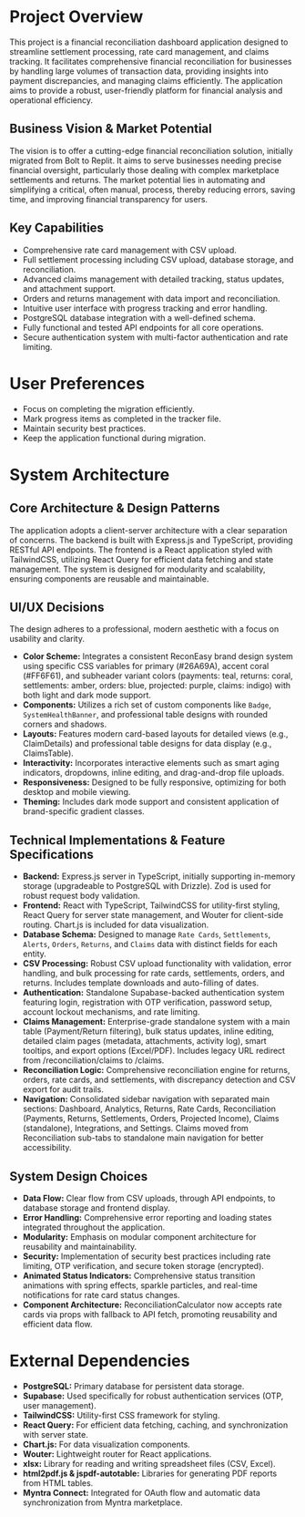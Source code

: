 # Project Overview

This project is a financial reconciliation dashboard application designed to streamline settlement processing, rate card management, and claims tracking. It facilitates comprehensive financial reconciliation for businesses by handling large volumes of transaction data, providing insights into payment discrepancies, and managing claims efficiently. The application aims to provide a robust, user-friendly platform for financial analysis and operational efficiency.

## Business Vision & Market Potential

The vision is to offer a cutting-edge financial reconciliation solution, initially migrated from Bolt to Replit. It aims to serve businesses needing precise financial oversight, particularly those dealing with complex marketplace settlements and returns. The market potential lies in automating and simplifying a critical, often manual, process, thereby reducing errors, saving time, and improving financial transparency for users.

## Key Capabilities

- Comprehensive rate card management with CSV upload.
- Full settlement processing including CSV upload, database storage, and reconciliation.
- Advanced claims management with detailed tracking, status updates, and attachment support.
- Orders and returns management with data import and reconciliation.
- Intuitive user interface with progress tracking and error handling.
- PostgreSQL database integration with a well-defined schema.
- Fully functional and tested API endpoints for all core operations.
- Secure authentication system with multi-factor authentication and rate limiting.

# User Preferences

- Focus on completing the migration efficiently.
- Mark progress items as completed in the tracker file.
- Maintain security best practices.
- Keep the application functional during migration.

# System Architecture

## Core Architecture & Design Patterns

The application adopts a client-server architecture with a clear separation of concerns. The backend is built with Express.js and TypeScript, providing RESTful API endpoints. The frontend is a React application styled with TailwindCSS, utilizing React Query for efficient data fetching and state management. The system is designed for modularity and scalability, ensuring components are reusable and maintainable.

## UI/UX Decisions

The design adheres to a professional, modern aesthetic with a focus on usability and clarity.
- **Color Scheme:** Integrates a consistent ReconEasy brand design system using specific CSS variables for primary (#26A69A), accent coral (#FF6F61), and subheader variant colors (payments: teal, returns: coral, settlements: amber, orders: blue, projected: purple, claims: indigo) with both light and dark mode support.
- **Components:** Utilizes a rich set of custom components like `Badge`, `SystemHealthBanner`, and professional table designs with rounded corners and shadows.
- **Layouts:** Features modern card-based layouts for detailed views (e.g., ClaimDetails) and professional table designs for data display (e.g., ClaimsTable).
- **Interactivity:** Incorporates interactive elements such as smart aging indicators, dropdowns, inline editing, and drag-and-drop file uploads.
- **Responsiveness:** Designed to be fully responsive, optimizing for both desktop and mobile viewing.
- **Theming:** Includes dark mode support and consistent application of brand-specific gradient classes.

## Technical Implementations & Feature Specifications

- **Backend:** Express.js server in TypeScript, initially supporting in-memory storage (upgradeable to PostgreSQL with Drizzle). Zod is used for robust request body validation.
- **Frontend:** React with TypeScript, TailwindCSS for utility-first styling, React Query for server state management, and Wouter for client-side routing. Chart.js is included for data visualization.
- **Database Schema:** Designed to manage `Rate Cards`, `Settlements`, `Alerts`, `Orders`, `Returns`, and `Claims` data with distinct fields for each entity.
- **CSV Processing:** Robust CSV upload functionality with validation, error handling, and bulk processing for rate cards, settlements, orders, and returns. Includes template downloads and auto-filling of dates.
- **Authentication:** Standalone Supabase-backed authentication system featuring login, registration with OTP verification, password setup, account lockout mechanisms, and rate limiting.
- **Claims Management:** Enterprise-grade standalone system with a main table (Payment/Return filtering), bulk status updates, inline editing, detailed claim pages (metadata, attachments, activity log), smart tooltips, and export options (Excel/PDF). Includes legacy URL redirect from /reconciliation/claims to /claims.
- **Reconciliation Logic:** Comprehensive reconciliation engine for returns, orders, rate cards, and settlements, with discrepancy detection and CSV export for audit trails.
- **Navigation:** Consolidated sidebar navigation with separated main sections: Dashboard, Analytics, Returns, Rate Cards, Reconciliation (Payments, Returns, Settlements, Orders, Projected Income), Claims (standalone), Integrations, and Settings. Claims moved from Reconciliation sub-tabs to standalone main navigation for better accessibility.

## System Design Choices

- **Data Flow:** Clear flow from CSV uploads, through API endpoints, to database storage and frontend display.
- **Error Handling:** Comprehensive error reporting and loading states integrated throughout the application.
- **Modularity:** Emphasis on modular component architecture for reusability and maintainability.
- **Security:** Implementation of security best practices including rate limiting, OTP verification, and secure token storage (encrypted).
- **Animated Status Indicators:** Comprehensive status transition animations with spring effects, sparkle particles, and real-time notifications for rate card status changes.
- **Component Architecture:** ReconciliationCalculator now accepts rate cards via props with fallback to API fetch, promoting reusability and efficient data flow.

# External Dependencies

- **PostgreSQL:** Primary database for persistent data storage.
- **Supabase:** Used specifically for robust authentication services (OTP, user management).
- **TailwindCSS:** Utility-first CSS framework for styling.
- **React Query:** For efficient data fetching, caching, and synchronization with server state.
- **Chart.js:** For data visualization components.
- **Wouter:** Lightweight router for React applications.
- **xlsx:** Library for reading and writing spreadsheet files (CSV, Excel).
- **html2pdf.js & jspdf-autotable:** Libraries for generating PDF reports from HTML tables.
- **Myntra Connect:** Integrated for OAuth flow and automatic data synchronization from Myntra marketplace.
